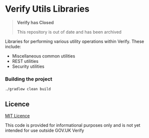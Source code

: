 # Verify Utils Libraries

> **Verify has Closed**
>
>This repository is out of date and has been archived

Libraries for performing various utility operations within Verify. These include:

* Miscellaneous common utilities
* REST utilities
* Security utilities

### Building the project

`./gradlew clean build`

## Licence

[MIT Licence](LICENCE)

This code is provided for informational purposes only and is not yet intended for use outside GOV.UK Verify
